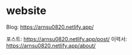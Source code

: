 # website
Blog: https://arnsu0820.netlify.app/

포스트: https://arnsu0820.netlify.app/post/
이력서: https://arnsu0820.netlify.app/about/

